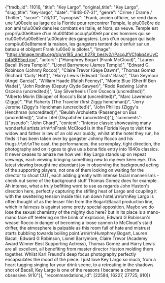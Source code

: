 {"tmdb_id": 11016, "title": "Key Largo", "original_title": "Key Largo", "slug_title": "key-largo", "date": "1948-07-31", "genre": "Crime / Drame / Thriller", "score": "7.6/10", "synopsis": "Frank, ancien officier, se rend dans une \u00eele au large de la Floride pour rencontrer Temple, le p\u00e8re de son ami tu\u00e9 dans les combats en Italie, et Nora, sa veuve. Temple est propri\u00e9taire d'un h\u00f4tel occup\u00e9 par des hommes qui se r\u00e9v\u00e8lent \u00eatre des gangsters. Lors d'un ouragan qui isole compl\u00e8tement la maison, les gangsters tentent de s'enfuir sur un bateau et obligent Frank \u00e0 le piloter.", "image": "https://image.tmdb.org/t/p/w185_and_h278_bestv2/rPacgJfVC1gkq4nUyCp4bBfE5ed.jpg", "actors": ["Humphrey Bogart (Frank McCloud)", "Lauren Bacall (Nora Temple)", "Lionel Barrymore (James Temple)", "Edward G. Robinson (Johnny Rocco)", "Claire Trevor (Gaye Dawn)", "Thomas Gomez (Richard 'Curly' Hoff)", "Harry Lewis (Edward 'Toots' Bass)", "Dan Seymour (Angel Garcia)", "William Haade (Ralph Feeney)", "Monte Blue (Sheriff Ben Wade)", "John Rodney (Deputy Clyde Sawyer)", "Rodd Redwing (John Osceola (uncredited))", "Jay Silverheels (Tom Osceola (uncredited))", "Alberto Morin (Skipper of Rocco's Boat (uncredited))", "Marc Lawrence (Ziggy)", "Pat Flaherty (The Traveler (first Ziggy henchman))", "Jerry Jerome (Ziggy's Henchman (uncredited))", "John Phillips (Ziggy's Henchman (uncredited))", "Beulah Archuletta (Passenger on Bus (uncredited))", "John Litel (Dispatcher (uncredited))"], "comments": [{"pseudo": "John Chard", "content": "Intense classic showcasing many wonderful artists.\r\n\r\nFrank McCloud is in the Florida Keys to visit the widow and father in law of an old war buddy, whilst at the hotel they run, he finds it has been taken over by gangster Johnny Rocco and his thugs.\r\n\r\nThe cast, the performances, the screenplay, tight direction, the photography and on it goes to give us a bona fide entry into 1940s classics. It never ceases to amaze me how well Key Largo stands up on repeat viewings, each viewing bringing something new to my ever keen eye. This latest viewing brought me abundant joy in observing the background acting of the supporting players, not one of them looking on waiting for the director to shout CUT, each adding greatly with intense facial mannerisms - check out some of the background stuff Thomas Gomez does for example. Ah intense, what a truly befitting word to use as regards John Huston's direction here, perfectly capturing the stifling heat of Largo and coupling it with the sweltering tension inside this run down hotel.\r\n\r\nKey Largo is often thought of as the lesser film from the Bogart/Bacall production line, which in fairness is against some pretty special opposition. Maybe we do lose the sexual chemistry of the mighty duo here? but in its place is a mano-mano face off teetering on the brink of explosion, Edward G Robinson's weasel Rocco in danger of becoming a loose cannon to McCloud's staid drifter, the atmosphere is palpable as this room full of hate and mistrust starts bubbling towards boiling point.\r\n\r\nHumphrey Bogart, Lauren Bacall, Edward G Robinson, Lionel Barrymore, Claire Trevor (Academy Award Winner Best Supporting Actress), Thomas Gomez and Harry Lewis are all excellent, all benefiting from master director Huston molding them together. Whilst Karl Freund's deep focus photography perfectly encapsulates the mood of the piece. I just love Key Largo so much, from a heart tugging singing for your drink scene, to a retreating in the shadows shot of Bacall, Key Largo is one of the reasons I became a cinema obsessive. 9/10"}], "recommandations_id": [22584, 16227, 27725, 910]}